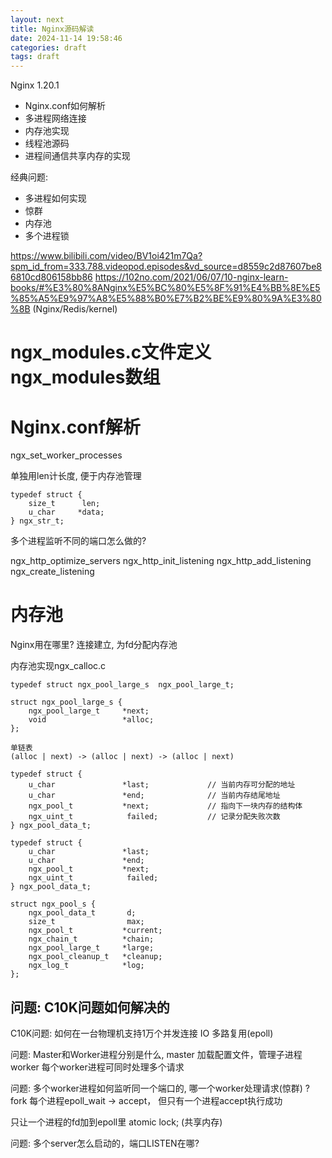 ```yaml
---
layout: next
title: Nginx源码解读
date: 2024-11-14 19:58:46
categories: draft
tags: draft
---
```


Nginx 1.20.1
* Nginx.conf如何解析
* 多进程网络连接
* 内存池实现
* 线程池源码
* 进程间通信共享内存的实现

<!-- more -->
经典问题:
* 多进程如何实现
* 惊群
* 内存池
* 多个进程锁

https://www.bilibili.com/video/BV1oi421m7Qa?spm_id_from=333.788.videopod.episodes&vd_source=d8559c2d87607be86810cd806158bb86
https://102no.com/2021/06/07/10-nginx-learn-books/#%E3%80%8ANginx%E5%BC%80%E5%8F%91%E4%BB%8E%E5%85%A5%E9%97%A8%E5%88%B0%E7%B2%BE%E9%80%9A%E3%80%8B
(Nginx/Redis/kernel)
# ngx_modules.c文件定义ngx_modules数组

# Nginx.conf解析
ngx_set_worker_processes


单独用len计长度, 便于内存池管理
```
typedef struct {
    size_t      len;
    u_char     *data;
} ngx_str_t;
```

多个进程监听不同的端口怎么做的?

ngx_http_optimize_servers
ngx_http_init_listening
ngx_http_add_listening
ngx_create_listening

# 内存池
Nginx用在哪里?
连接建立, 为fd分配内存池


内存池实现ngx_calloc.c
```
typedef struct ngx_pool_large_s  ngx_pool_large_t;

struct ngx_pool_large_s {
    ngx_pool_large_t     *next;
    void                 *alloc;
};

单链表
(alloc | next) -> (alloc | next) -> (alloc | next)

typedef struct {
    u_char               *last;				// 当前内存可分配的地址
    u_char               *end;				// 当前内存结尾地址
    ngx_pool_t           *next;				// 指向下一块内存的结构体
    ngx_uint_t            failed;			// 记录分配失败次数
} ngx_pool_data_t;

typedef struct {
    u_char               *last;
    u_char               *end;
    ngx_pool_t           *next;
    ngx_uint_t            failed;
} ngx_pool_data_t;

struct ngx_pool_s {
    ngx_pool_data_t       d;
    size_t                max;
    ngx_pool_t           *current;
    ngx_chain_t          *chain;
    ngx_pool_large_t     *large;
    ngx_pool_cleanup_t   *cleanup;
    ngx_log_t            *log;
};
```


## 问题: C10K问题如何解决的
C10K问题: 如何在一台物理机支持1万个并发连接
IO 多路复用(epoll)


问题: Master和Worker进程分别是什么,
master 加载配置文件，管理子进程
worker 每个worker进程可同时处理多个请求

问题: 多个worker进程如何监听同一个端口的, 哪一个worker处理请求(惊群) ?
fork
每个进程epoll_wait -> accept， 但只有一个进程accept执行成功

只让一个进程的fd加到epoll里
atomic lock; (共享内存)


问题: 多个server怎么启动的，端口LISTEN在哪?
